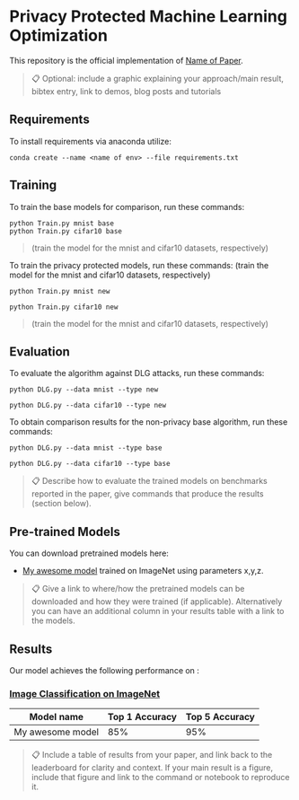 # Privacy Protected Machine Learning Optimization

This repository is the official implementation of [Name of Paper](https://link.com). 

>📋  Optional: include a graphic explaining your approach/main result, bibtex entry, link to demos, blog posts and tutorials

## Requirements

To install requirements via anaconda utilize:

```setup
conda create --name <name of env> --file requirements.txt
```

## Training

To train the base models for comparison, run these commands:

```train
python Train.py mnist base
python Train.py cifar10 base
```
> (train the model for the mnist and cifar10 datasets, respectively)



To train the privacy protected models, run these commands:
(train the model for the mnist and cifar10 datasets, respectively)
```train
python Train.py mnist new
```
```train
python Train.py cifar10 new
```
>(train the model for the mnist and cifar10 datasets, respectively)

## Evaluation

To evaluate the algorithm against DLG attacks, run these commands:

```eval
python DLG.py --data mnist --type new
```
```eval
python DLG.py --data cifar10 --type new
```

To obtain comparison results for the non-privacy base algorithm, run these commands:
```eval
python DLG.py --data mnist --type base
```
```eval
python DLG.py --data cifar10 --type base
```

>📋  Describe how to evaluate the trained models on benchmarks reported in the paper, give commands that produce the results (section below).

## Pre-trained Models

You can download pretrained models here:

- [My awesome model](https://drive.google.com/mymodel.pth) trained on ImageNet using parameters x,y,z. 

>📋  Give a link to where/how the pretrained models can be downloaded and how they were trained (if applicable).  Alternatively you can have an additional column in your results table with a link to the models.

## Results

Our model achieves the following performance on :

### [Image Classification on ImageNet](https://paperswithcode.com/sota/image-classification-on-imagenet)

| Model name         | Top 1 Accuracy  | Top 5 Accuracy |
| ------------------ |---------------- | -------------- |
| My awesome model   |     85%         |      95%       |

>📋  Include a table of results from your paper, and link back to the leaderboard for clarity and context. If your main result is a figure, include that figure and link to the command or notebook to reproduce it. 

